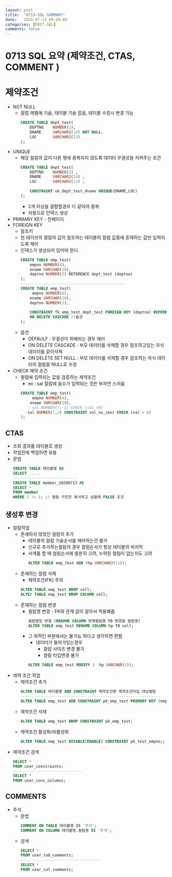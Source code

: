 ```yaml
---
layout: post
title:  "0713-SQL-SUMMARY"
date:   2020-07-13 00:00:00
categories: [DDIT-SQL]
comments: false
---
```


# 0713 SQL 요약 (제약조건, CTAS, COMMENT )

# 제약조건

- NOT NULL
    - 컬럼 레벨에 기술, 테이블 기술 없음, 테이블 수정시 변경 가능
        ```sql
        CREATE TABLE dept_test(
            DEPTNO    NUMBER(2),
            DNAME     VARCHAR2(14) NOT NULL,
            LOC       VARCHAR2(13) 
        );
        ```
- UNIQUE
    -  해당 컬럼의 값이 다른 행에 중복되지 않도록 데이터 무결성을 지켜주는 조건
        ```sql
        CREATE TABLE dept_test(
            DEPTNO    NUMBER(2) ,
            DNAME     VARCHAR2(14) ,
            LOC       VARCHAR2(13) ,
            
            CONSTRAINT uk_dept_test_dname UNIQUE(DNAME,LOC)
        );      
        ```
        - 2개 이상을 결합할경우 다 같아야 중복
        - 자동으로 인덱스 생성
- PRIMARY KEY 
         - 전페이지
- FOREIGN KEY
     - 참조키
     - 한 테이브의 컬럼의 값의 참조하는 테이블의 컬럼 값중에 존재하는 값만 입력되도록 제어
     - 인덱스가 생성되어 있어야 한다.
        ```sql
        CREATE TABLE emp_test(
            empno NUMBER(4),
            ename VARCHAR(10),
            deptno NUMBER(2) REFERENCE dept_test (deptno)
        );
        ----------------------------------------------
        CREATE TABLE emp_test(
             empno NUMBER(4),
            ename VARCHAR(10),
            deptno NUMBER(2),
            
            CONSTRAINT fk_emp_test_dept_test FOREIGN KEY (deptno) REFERENCES dept_test (deptno)
            ON DELETE CASCADE //옵션
        );
        ```
     - 옵션
        - DEFAULF : 무결성이 위배되는 경우 에러
        - ON DELETE CASCADE : 부모 데이터를 삭제할 경우 참조하고있는 자식 데이터를 같이삭제
        - ON DELETE SET NULL : 부모 데이터를 삭제할 경우 참조하는 자식 데이터의 컬럼을 NULL로 수정
- CHECK 제약 조건
     - 컬럼에 입력되는 값을 검증하는 제약조건
        - ex : sal 컬럼에 음수가 입력되는 것은 부자연 스러움
        ```sql
        CREATE TABLE emp_test(
             empno NUMBER(4),
            ename VARCHAR(10),
           --sal NUMBER(7, 2) CHECK (sal >0)
           sal NUMBER(7,2) CONSTRAINT sal_no_zeor CHECK (sal > 0)
        );
        ```
## CTAS
- 조회 결과를 테이블로 생성
- 작업전에 백업하면 유용
- 문법
    ```sql
    CREATE TABLE 테이블명 AS
    SELECT .....
    ----------------------------
    CREATE TABLE member_20200713 AS
    SELECT *
    FROM member
    WHERE 1 != 1; // 컬럼 구조만 복사하고 싶을때 FALSE 조건
    ```

## 생성후 변경
- 컬럼작업
    - 존재하지 않았던 컬럼의 추가
        - 테이블의 컬럼 기술순서를 제어하는건 불가
        - 신규로 추가하는컬럼의 경우 컬럼순서가 항상 테이블의 마지막
        - 서계를 할 때 컬럼순서에 충분히 고려, 누락된 컬럼이 없는지도 고려
            ```sql
            ALTER TABLE emp_test ADD (hp VARCHAR2(11));
            ```
    - 존재하는 컬럼 삭제
        - 제약조건(FK) 주의
        ```sql
        ALTER TABLE emp_test DROP cell;
        ALTEr TABLE emp_test DROP COLUMN cell;
        ```
    - 존재하는 컬럼 변경 
        - 컬럼명 변경 - FK와 관계 없이 알아서 적용해줌
            ```sql
            컬럼명칭 변경 (RENAME COLUMN 현재컬럼명 TO 변경할 컬럼명)
            ALTER TABLE emp_test RENAME COLUMN hp TO cell;
            ```
        - 그 외적인 부분에서는 불가능 하다고 생각하면 편함
            - 데이터가 들어가있는경우
                - 컬럼 사이즈 변경 불가
                - 컬럼 타입변경 불가
            ```sql
            ALTER TABLE emp_test MODIFY (  hp VARCHAR(5));
            ```
- 제약 조건 작업
    - 제약조건 추가
        ```sql
        ALTER TABLE 테이블명 ADD CONSTRAINT 제약조건명 제약조건타입 대상컬럼
        -------------------------------------------------------------
        ALTER TABLE emp_test ADD CONSTRAINT pk_emp_test PRIMARY KEY (empno)
        ```
    - 제약조건 삭제
        ```sql
        ALTER TABLE emp_test DROP CONSTRAINT pk_emp_test;
        ```
    - 제약조건 활성화/비활성화
        ```sql
        ALTER TABLE emp_test DISABLE[ENABLE] CONSTRAINT pk_test_empno;;
        ```
- 제약조건 검색
    ```sql
    SELECT *
    FROM user_constraints;
    ------------------------------
    SELECT *
    FROM user_cons_columns;
    ```
## COMMENTS
- 주석
    - 문법
        ```sql
        COMMENT ON TABLE 테이블명 IS '주석';
        COMMENT ON COLUMN 테이블명.컬럼명 IS '주석';
        ```
    - 검색
        ```sql
        SELECT *
        FROM user_tab_comments;
        -----------------------------------
        SELECt *
        FROM user_col_comments;
        ```